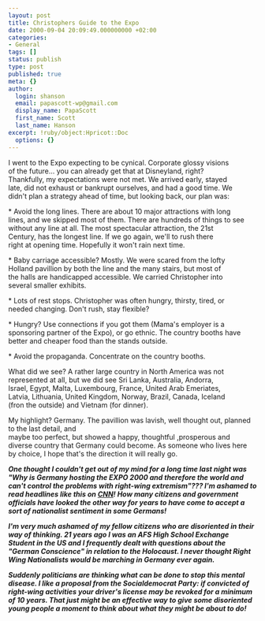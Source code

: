 ```yaml
---
layout: post
title: Christophers Guide to the Expo
date: 2000-09-04 20:09:49.000000000 +02:00
categories:
- General
tags: []
status: publish
type: post
published: true
meta: {}
author:
  login: shanson
  email: papascott-wp@gmail.com
  display_name: PapaScott
  first_name: Scott
  last_name: Hanson
excerpt: !ruby/object:Hpricot::Doc
  options: {}
---
```

<p>I went to the Expo expecting to be cynical. Corporate glossy visions<br />
of the future... you can already get that at Disneyland, right?<br />
Thankfully, my expectations were not met. We arrived early, stayed<br />
late, did not exhaust or bankrupt ourselves, and had a good time. We<br />
didn't plan a strategy ahead of time, but looking back, our plan was:</p>
<p>* Avoid the long lines. There are about 10 major attractions with long<br />
lines, and we skipped most of them. There are hundreds of things to see<br />
without any line at all. The most spectacular attraction, the 21st<br />
Century, has the longest line. If we go again, we'll to rush there<br />
right at opening time. Hopefully it won't rain next time.</p>
<p>* Baby carriage accessible? Mostly. We were scared from the lofty<br />
Holland pavillion by both the line and the many stairs, but most of<br />
the halls are handicapped accessible. We carried Christopher into<br />
several smaller exhibits.</p>
<p>* Lots of rest stops. Christopher was often hungry, thirsty, tired, or<br />
needed changing. Don't rush, stay flexible?</p>
<p>* Hungry? Use connections if you got them (Mama's employer is a<br />
sponsoring partner of the Expo), or go ethnic. The country booths have<br />
better and cheaper food than the stands outside.</p>
<p>* Avoid the propaganda. Concentrate on the country booths. </p>
<p>What did we see? A rather large country in North America was not<br />
represented at all, but we did see Sri Lanka, Australia, Andorra,<br />
Israel, Egypt, Malta, Luxembourg, France, United Arab Emeriates,<br />
Latvia, Lithuania, United Kingdom, Norway, Brazil, Canada, Iceland<br />
(fron the outside) and Vietnam (for dinner).</p>
<p>My highlight? Germany.  The pavillion was lavish, well thought out, planned to the last detail, and<br />
maybe too perfect, but showed a happy, thoughtful ,prosperous and<br />
diverse country that Germany could become. As someone who lives here<br />
by choice, I hope that's the direction it will really go.</p>
<p><i><b>One thought I couldn't get out of my mind for a long time last night was "Why is Germany hosting the EXPO 2000 and therefore the world and can't control the problems with right-wing extremism"??? I'm ashamed to read headlines like this on <a href="http://www.cnn.com/2000/WORLD/europe/09/02/german.neo/index.html">CNN</a>! How many citizens and government officials have looked the other way for years to have come to accept a sort of nationalist sentiment in some Germans! </p>
<p>I'm very much ashamed of my fellow citizens who are disoriented in their way of thinking. 21 years ago I was an AFS High School Exchange Student in the US and I frequently dealt with questions about the "German  Conscience" in relation to the Holocaust. I never thought Right Wing Nationalists would be marching in Germany ever again. </p>
<p>Suddenly politicians are thinking what can be done to stop this mental disease. I like a proposal from the Socialdemocrat Party: if convicted of right-wing activities your driver's license may be revoked for a minimum of 10 years. That just might be an effective way to give some disoriented young people a moment to think about what they might be about to do!</b></i></p>
